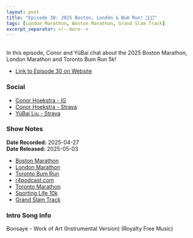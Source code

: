 ```yaml
---
layout: post
title: "Episode 30: 2025 Boston, London & Bum Run! 🎽🎽🎽"
tags: [London Marathon, Boston Marathon, Grand Slam Track]
excerpt_separator: <!--more-->
---
```


<div id="buzzsprout-player-17092842"></div><script src="https://www.buzzsprout.com/2138032/episodes/17092842-episode-30-2025-boston-london-bum-run.js?container_id=buzzsprout-player-17092842&player=small" type="text/javascript" charset="utf-8"></script>

<br>In this episode, Conor and YüBaí chat about the 2025 Boston Marathon, London Marathon and Toronto Bum Run 5k!

<!--more-->

* [Link to Episode 30 on Website](https://r4podcast.com/2025/05/03/Episode-30.html)

### Social
 
* [Conor Hoekstra - IG](https://www.instagram.com/conorhoekstra/)
* [Conor Hoekstra - Strava](https://www.strava.com/athletes/59373430)
* [YüBaí Liu - Strava](https://www.strava.com/athletes/102365031)

### Show Notes
 
**Date Recorded:** 2025-04-27 <br>
**Date Released:** 2025-05-03

* [Boston Marathon](https://www.baa.org/boston-marathon)
* [London Marathon](https://www.londonmarathonevents.co.uk/london-marathon)
* [Toronto Bum Run](https://raceroster.com/events/2025/96001/bumrun-toronto-2025)
* [r4podcast.com](https://r4podcast.com)
* [Toronto Marathon](https://www.torontomarathon.com/)
* [Sporting Life 10k](https://sportinglife10k.ca/)
* [Grand Slam Track](https://www.grandslamtrack.com/)

### Intro Song Info
 
Bonsaye - Work of Art (Instrumental Version) (Royalty Free Music)

